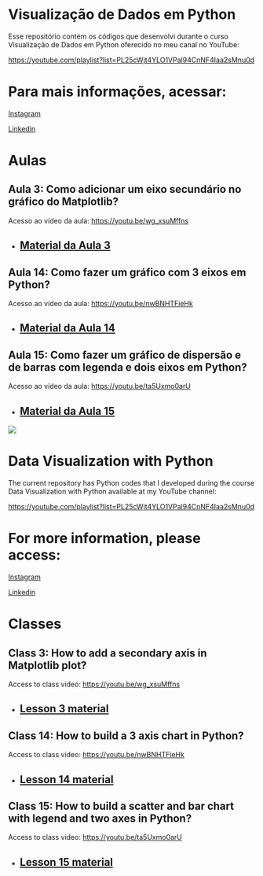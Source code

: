 # Visualização de Dados em Python 

Esse repositório contém os códigos que desenvolvi durante o curso Visualização de Dados em Python oferecido no meu canal no YouTube:

https://youtube.com/playlist?list=PL25cWjt4YLO1VPal94CnNF4Iaa2sMnu0d

# Para mais informações, acessar: 

[Instagram](https://www.instagram.com/prof_amandalemette/)

[Linkedin](https://www.linkedin.com/in/amanda-lemette-brand%C3%A3o-83280918b)

# Aulas

## Aula 3: Como adicionar um eixo secundário no gráfico do Matplotlib?

Acesso ao vídeo da aula: https://youtu.be/wg_xsuMffns

- <h2 id="aula03"><a href="https://github.com/amandalemette/Visualizacao-de-Dados-em-Python/tree/main/Aula03">Material da Aula 3</a></h2>

## Aula 14: Como fazer um gráfico com 3 eixos em Python? 

Acesso ao vídeo da aula: https://youtu.be/nwBNHTFieHk

- <h2 id="aula14"><a href="https://github.com/amandalemette/Visualizacao-de-Dados-em-Python/tree/main/Aula14">Material da Aula 14</a></h2>

## Aula 15: Como fazer um gráfico de dispersão e de barras com legenda e dois eixos em Python?

Acesso ao vídeo da aula: https://youtu.be/ta5Uxmo0arU

- <h2 id="aula15"><a href="https://github.com/amandalemette/Visualizacao-de-Dados-em-Python/tree/main/Aula15">Material da Aula 15</a></h2>

<img src="https://github.com/amandalemette/Visualizacao-de-Dados-em-Python/blob/7c83b4d06b89c1452475d6f08c432a224e156673/Images/section_divider1.png?raw=true"/>

# Data Visualization with Python 

The current repository has Python codes that I developed during the course Data Visualization with Python available at my YouTube channel:

https://youtube.com/playlist?list=PL25cWjt4YLO1VPal94CnNF4Iaa2sMnu0d

# For more information, please access:  

[Instagram](https://www.instagram.com/prof_amandalemette/)

[Linkedin](https://www.linkedin.com/in/amanda-lemette-brand%C3%A3o-83280918b)

# Classes

## Class 3: How to add a secondary axis in Matplotlib plot?

Access to class video: https://youtu.be/wg_xsuMffns

- <h2 id="aula03"><a href="https://github.com/amandalemette/Visualizacao-de-Dados-em-Python/tree/main/Aula03">Lesson 3 material</a></h2>

## Class 14: How to build a 3 axis chart in Python?

Access to class video: https://youtu.be/nwBNHTFieHk

- <h2 id="aula14"><a href="https://github.com/amandalemette/Visualizacao-de-Dados-em-Python/tree/main/Aula14">Lesson 14 material</a></h2>

## Class 15: How to build a scatter and bar chart with legend and two axes in Python?

Access to class video: https://youtu.be/ta5Uxmo0arU

- <h2 id="aula15"><a href="https://github.com/amandalemette/Visualizacao-de-Dados-em-Python/tree/main/Aula15">Lesson 15 material</a></h2>





